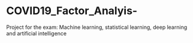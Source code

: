 # COVID19_Factor_Analyis-
Project for the exam: Machine learning, statistical learning, deep learning and artificial intelligence
